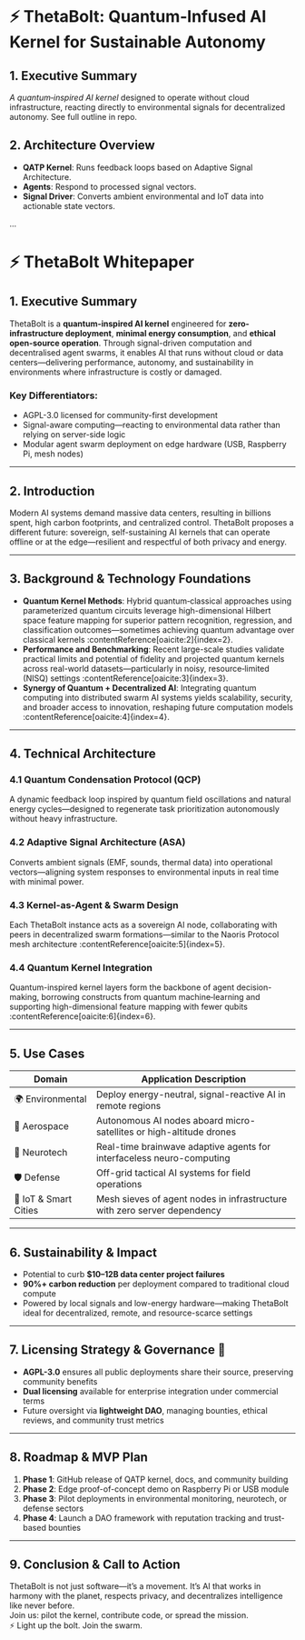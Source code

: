 # ⚡️ ThetaBolt: Quantum‑Infused AI Kernel for Sustainable Autonomy

## 1. Executive Summary  
*A quantum‑inspired AI kernel* designed to operate without cloud infrastructure, reacting directly to environmental signals for decentralized autonomy. See full outline in repo.

## 2. Architecture Overview

- **QATP Kernel**: Runs feedback loops based on Adaptive Signal Architecture.
- **Agents**: Respond to processed signal vectors.
- **Signal Driver**: Converts ambient environmental and IoT data into actionable state vectors.

...
# ⚡️ ThetaBolt Whitepaper

## 1. Executive Summary  
ThetaBolt is a **quantum-inspired AI kernel** engineered for **zero-infrastructure deployment**, **minimal energy consumption**, and **ethical open-source operation**. Through signal-driven computation and decentralised agent swarms, it enables AI that runs without cloud or data centers—delivering performance, autonomy, and sustainability in environments where infrastructure is costly or damaged.

### Key Differentiators:  
- AGPL-3.0 licensed for community-first development  
- Signal-aware computing—reacting to environmental data rather than relying on server-side logic  
- Modular agent swarm deployment on edge hardware (USB, Raspberry Pi, mesh nodes)

---

## 2. Introduction  
Modern AI systems demand massive data centers, resulting in billions spent, high carbon footprints, and centralized control. ThetaBolt proposes a different future: sovereign, self-sustaining AI kernels that can operate offline or at the edge—resilient and respectful of both privacy and energy.

---

## 3. Background & Technology Foundations  

- **Quantum Kernel Methods**: Hybrid quantum‑classical approaches using parameterized quantum circuits leverage high-dimensional Hilbert space feature mapping for superior pattern recognition, regression, and classification outcomes—sometimes achieving quantum advantage over classical kernels :contentReference[oaicite:2]{index=2}.
- **Performance and Benchmarking**: Recent large-scale studies validate practical limits and potential of fidelity and projected quantum kernels across real-world datasets—particularly in noisy, resource‑limited (NISQ) settings :contentReference[oaicite:3]{index=3}.
- **Synergy of Quantum + Decentralized AI**: Integrating quantum computing into distributed swarm AI systems yields scalability, security, and broader access to innovation, reshaping future computation models :contentReference[oaicite:4]{index=4}.

---

## 4. Technical Architecture

### 4.1 Quantum Condensation Protocol (QCP)  
A dynamic feedback loop inspired by quantum field oscillations and natural energy cycles—designed to regenerate task prioritization autonomously without heavy infrastructure.

### 4.2 Adaptive Signal Architecture (ASA)  
Converts ambient signals (EMF, sounds, thermal data) into operational vectors—aligning system responses to environmental inputs in real time with minimal power.

### 4.3 Kernel-as-Agent & Swarm Design  
Each ThetaBolt instance acts as a sovereign AI node, collaborating with peers in decentralized swarm formations—similar to the Naoris Protocol mesh architecture :contentReference[oaicite:5]{index=5}.

### 4.4 Quantum Kernel Integration  
Quantum-inspired kernel layers form the backbone of agent decision-making, borrowing constructs from quantum machine‑learning and supporting high-dimensional feature mapping with fewer qubits :contentReference[oaicite:6]{index=6}.

---

## 5. Use Cases

| Domain              | Application Description |
|---------------------|--------------------------|
| 🌍 Environmental    | Deploy energy-neutral, signal-reactive AI in remote regions |
| 🚀 Aerospace         | Autonomous AI nodes aboard micro-satellites or high-altitude drones |
| 🧠 Neurotech         | Real-time brainwave adaptive agents for interfaceless neuro-computing |
| 🛡️ Defense          | Off-grid tactical AI systems for field operations |
| 🔌 IoT & Smart Cities| Mesh sieves of agent nodes in infrastructure with zero server dependency |

---

## 6. Sustainability & Impact  
- Potential to curb **$10–12B data center project failures**  
- **90%+ carbon reduction** per deployment compared to traditional cloud compute  
- Powered by local signals and low-energy hardware—making ThetaBolt ideal for decentralized, remote, and resource-scarce settings

---

## 7. Licensing Strategy & Governance 🚀  
- **AGPL-3.0** ensures all public deployments share their source, preserving community benefits  
- **Dual licensing** available for enterprise integration under commercial terms  
- Future oversight via **lightweight DAO**, managing bounties, ethical reviews, and community trust metrics

---

## 8. Roadmap & MVP Plan

1. **Phase 1**: GitHub release of QATP kernel, docs, and community building  
2. **Phase 2**: Edge proof-of-concept demo on Raspberry Pi or USB module  
3. **Phase 3**: Pilot deployments in environmental monitoring, neurotech, or defense sectors  
4. **Phase 4**: Launch a DAO framework with reputation tracking and trust-based bounties

---

## 9. Conclusion & Call to Action  
ThetaBolt is not just software—it’s a movement. It’s AI that works in harmony with the planet, respects privacy, and decentralizes intelligence like never before.  
Join us: pilot the kernel, contribute code, or spread the mission.  
⚡ Light up the bolt. Join the swarm.  

